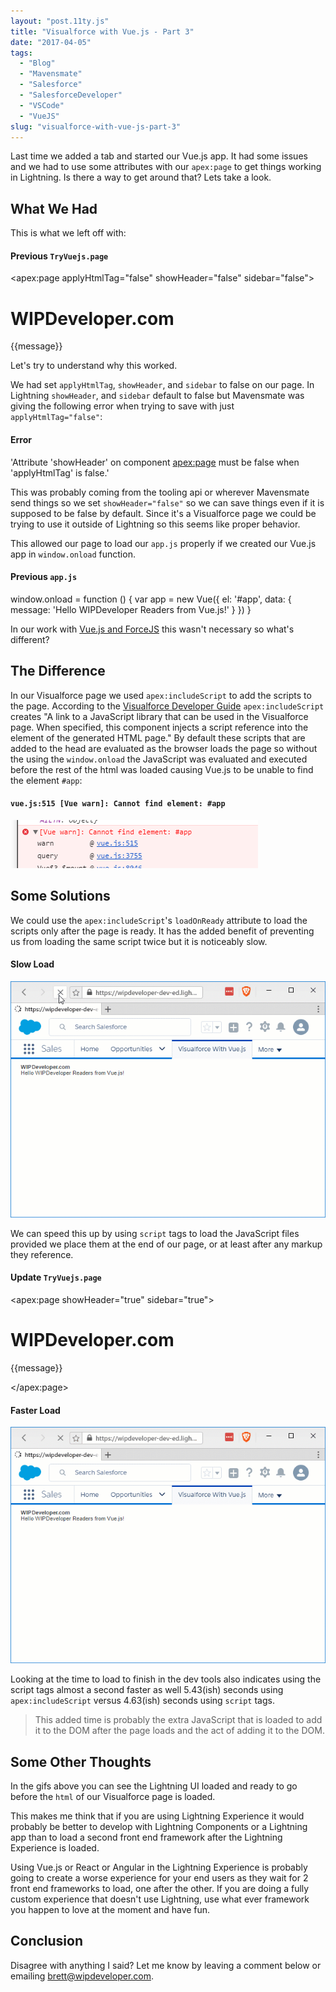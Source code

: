 ```yaml
---
layout: "post.11ty.js"
title: "Visualforce with Vue.js - Part 3"
date: "2017-04-05"
tags: 
  - "Blog"
  - "Mavensmate"
  - "Salesforce"
  - "SalesforceDeveloper"
  - "VSCode"
  - "VueJS"
slug: "visualforce-with-vue-js-part-3"
---
```


Last time we added a tab and started our Vue.js app. It had some issues and we had to use some attributes with our `apex:page` to get things working in Lightning. Is there a way to get around that? Lets take a look.

## What We Had

This is what we left off with:

#### Previous `TryVuejs.page`

<apex:page applyHtmlTag="false" showHeader="false" sidebar="false">
  <h1>WIPDeveloper.com</h1>
  <div id="app">{{message}}</div>
  <apex:includeScript value="{!URLFOR($Resource.TryVuejs, '/libs/vue.js')}"/>
  <apex:includeScript value="{!URLFOR($Resource.TryVuejs, '/app/app.js')}"/>
</apex:page>

Let's try to understand why this worked.

We had set `applyHtmlTag`, `showHeader`, and `sidebar` to false on our page. In Lightning `showHeader`, and `sidebar` default to false but Mavensmate was giving the following error when trying to save with just `applyHtmlTag="false"`:

#### Error

'Attribute 'showHeader' on component <apex:page> must be false when 'applyHtmlTag' is false.'

This was probably coming from the tooling api or wherever Mavensmate send things so we set `showHeader="false"` so we can save things even if it is supposed to be false by default. Since it's a Visualforce page we could be trying to use it outside of Lightning so this seems like proper behavior.

This allowed our page to load our `app.js` properly if we created our Vue.js app in `window.onload` function.

#### Previous `app.js`

window.onload = function () {
  var app = new Vue({
    el: '#app',
    data: {
      message: 'Hello WIPDeveloper Readers from Vue.js!'
    }
  })
}

In our work with [Vue.js and ForceJS](/2017/03/14/using-forcejs-with-vue-js/) this wasn't necessary so what's different?

## The Difference

In our Visualforce page we used `apex:includeScript` to add the scripts to the page. According to the [Visualforce Developer Guide](https://developer.salesforce.com/docs/atlas.en-us.pages.meta/pages/pages_compref_includeScript.htm) `apex:includeScript` creates "A link to a JavaScript library that can be used in the Visualforce page. When specified, this component injects a script reference into the element of the generated HTML page." By default these scripts that are added to the head are evaluated as the browser loads the page so without the using the `window.onload` the JavaScript was evaluated and executed before the rest of the html was loaded causing Vue.js to be unable to find the element `#app`:

#### `vue.js:515 [Vue warn]: Cannot find element: #app`

![Vue Cannot find element: app](images/vue-and-visualforce-3-001.png)

## Some Solutions

We could use the `apex:includeScript`'s `loadOnReady` attribute to load the scripts only after the page is ready. It has the added benefit of preventing us from loading the same script twice but it is noticeably slow.

#### Slow Load

![Slow Load](images/visualforce-vue1.gif)

We can speed this up by using `script` tags to load the JavaScript files provided we place them at the end of our page, or at least after any markup they reference.

#### Update `TryVuejs.page`

<apex:page showHeader="true" sidebar="true">
  <h1>WIPDeveloper.com</h1>
  <div id="app">{{message}}</div>

  <script src="{!URLFOR($Resource.TryVuejs, '/libs/vue.js')}"></script>
  <script src="{!URLFOR($Resource.TryVuejs, '/app/app.js')}"></script>
</apex:page>

#### Faster Load

![Faster Load](images/visualforce-vue-011.gif)

Looking at the time to load to finish in the dev tools also indicates using the script tags almost a second faster as well 5.43(ish) seconds using `apex:includeScript` versus 4.63(ish) seconds using `script` tags.

> This added time is probably the extra JavaScript that is loaded to add it to the DOM after the page loads and the act of adding it to the DOM.

## Some Other Thoughts

In the gifs above you can see the Lightning UI loaded and ready to go before the `html` of our Visualforce page is loaded.

This makes me think that if you are using Lightning Experience it would probably be better to develop with Lightning Components or a Lightning app than to load a second front end framework after the Lightning Experience is loaded.

Using Vue.js or React or Angular in the Lightning Experience is probably going to create a worse experience for your end users as they wait for 2 front end frameworks to load, one after the other. If you are doing a fully custom experience that doesn't use Lightning, use what ever framework you happen to love at the moment and have fun.

## Conclusion

Disagree with anything I said? Let me know by leaving a comment below or emailing [brett@wipdeveloper.com](mailto:brett@wipdeveloper.com).
